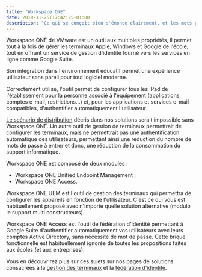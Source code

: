 ```yaml
---
title: "Workspace ONE"
date: 2018-11-25T17:42:25+01:00
description: "Ce qui se conçoit bien s'énonce clairement, et les mots pour le dire arrivent aisément"
---
```


Workspace ONE de VMware est un outil aux multiples propriétés, il permet tout à la fois de gérer les terminaux Apple, Windows et Google de l'école, tout en offrant un service de gestion d'identité tourné vers les services en ligne comme Google Suite.

Son intégration dans l'environnement éducatif permet une expérience utilisateur sans pareil pour tout logiciel moderne.

Correctement utilisé, l'outil permet de configurer tous les iPad de l'établissement pour la personne associé à l'équipement (applications, comptes e-mail, restrictions…) et, pour les applications et services e-mail compatibles, d'authentifier automatiquement l'utilisateur.

[Le scénario de distribution](/solutions/distribution) décris dans nos solutions serait impossible sans Workspace ONE. Un autre outil de gestion de terminaux permettrait de configurer les terminaux, mais ne permettrait pas une authentification automatique des utilisateurs, permettant ainsi une réduction du nombre de mots de passe à entrer et donc, une réduction de la consommation du support informatique.

Workspace ONE est composé de deux modules :

- Workspace ONE Unified Endpoint Management ;
- Workspace ONE Access.

Workspace ONE UEM est l'outil de gestion des terminaux qui permettra de configurer les appareils en fonction de l'utilisateur. C'est ce qui vous est habituellement proposé avec n'importe quelle solution alternative (modulo le support multi constructeurs).

Workspace ONE Access est l'outil de fédération d'identité permettant à Google Suite d'authentifier automatiquement vos utilisateurs avec leurs comptes Active Directory, sans nécessité de mot de passe. Cette brique fonctionnelle est habituellement ignorée de toutes les propositions faites aux écoles (et aux entreprises).

Vous en découvrirez plus sur ces sujets sur nos pages de solutions consacrées à la [gestion des terminaux](/solutions/uem/) et la [fédération d'identité](/solutions/idp/).
